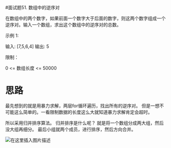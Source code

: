 #面试题51. 数组中的逆序对

在数组中的两个数字，如果前面一个数字大于后面的数字，则这两个数字组成一个逆序对。输入一个数组，求出这个数组中的逆序对的总数。


示例 1:

输入: [7,5,6,4]
输出: 5
 

限制：

0 <= 数组长度 <= 50000

# 思路
最先想到的就是用暴力求解，两层for循环遍历，找出所有的逆序对。
但是一想不可能这么简单的。一看限制数据的长度这么大就知道暴力求解肯定会超时。

所以采用归并排序算法。
归并排序是什么呢？
就是将一个数组分成两大组，然后没大组再细分。
最后小组就两个成员，进行排序，然后方向合并。

![在这里插入图片描述](https://imgconvert.csdnimg.cn/aHR0cHM6Ly9pbWFnZXMyMDE1LmNuYmxvZ3MuY29tL2Jsb2cvMTAyNDU1NS8yMDE2MTIvMTAyNDU1NS0yMDE2MTIxODE2MzEyMDE1MS00NTIyODM3NTAucG5n?x-oss-process=image/format,png)
